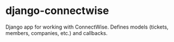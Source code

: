 # django-connectwise
Django app for working with ConnectWise. Defines models (tickets, members, companies, etc.) and callbacks.
